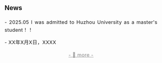 <h2 style="margin: 2px 0px -10px;">
  <a href="./news.html" style="text-decoration: none; color: inherit;">News</a>
</h2>
<br>
<div style="font-size: 16px; line-height: 1.6; letter-spacing: 0.5px; text-align: justify;">
  <p>
    - 2025.05 I was admitted to Huzhou University as a master's student！！
  </p>
  <p>
    - XX年X月X日，XXXX
  </p>
  <p style="font-size: 16px; text-align: center; margin-bottom: 0px;">
    <a href="./news.html" style="text-decoration: underline; color: #888;">
      - 🔺 more -
    </a>
  </p>
</div>
